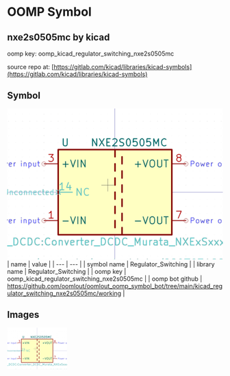 # OOMP Symbol  
## nxe2s0505mc  by kicad  
  
oomp key: oomp_kicad_regulator_switching_nxe2s0505mc  
  
source repo at: [https://gitlab.com/kicad/libraries/kicad-symbols](https://gitlab.com/kicad/libraries/kicad-symbols)  
## Symbol  
  
[![working.png](working_600.png)](working.png)  
| name | value | 
| --- | --- | 
| symbol name | Regulator_Switching | 
| library name | Regulator_Switching | 
| oomp key | oomp_kicad_regulator_switching_nxe2s0505mc | 
| oomp bot github | https://github.com/oomlout/oomlout_oomp_symbol_bot/tree/main/kicad_regulator_switching_nxe2s0505mc/working | 
## Images  
  
[![working.png](working_140.png)](working.png)  
